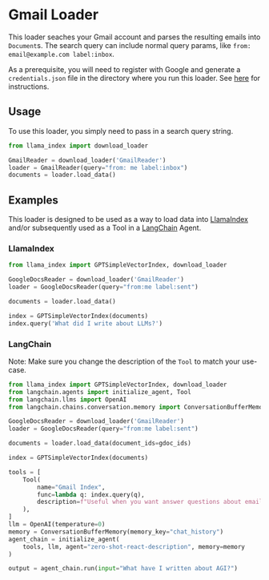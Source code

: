 # Gmail Loader

This loader seaches your Gmail account and parses the resulting emails into `Document`s. The search query can include normal query params, like `from: email@example.com label:inbox`.

As a prerequisite, you will need to register with Google and generate a `credentials.json` file in the directory where you run this loader. See [here](https://developers.google.com/workspace/guides/create-credentials) for instructions.

## Usage

To use this loader, you simply need to pass in a search query string.

```python
from llama_index import download_loader

GmailReader = download_loader('GmailReader')
loader = GmailReader(query="from: me label:inbox")
documents = loader.load_data()
```

## Examples

This loader is designed to be used as a way to load data into [LlamaIndex](https://github.com/jerryjliu/gpt_index/tree/main/gpt_index) and/or subsequently used as a Tool in a [LangChain](https://github.com/hwchase17/langchain) Agent.

### LlamaIndex

```python
from llama_index import GPTSimpleVectorIndex, download_loader

GoogleDocsReader = download_loader('GmailReader')
loader = GoogleDocsReader(query="from:me label:sent")

documents = loader.load_data()

index = GPTSimpleVectorIndex(documents)
index.query('What did I write about LLMs?')
```

### LangChain

Note: Make sure you change the description of the `Tool` to match your use-case.

```python
from llama_index import GPTSimpleVectorIndex, download_loader
from langchain.agents import initialize_agent, Tool
from langchain.llms import OpenAI
from langchain.chains.conversation.memory import ConversationBufferMemory

GoogleDocsReader = download_loader('GmailReader')
loader = GoogleDocsReader(query="from:me label:sent")

documents = loader.load_data(document_ids=gdoc_ids)

index = GPTSimpleVectorIndex(documents)

tools = [
    Tool(
        name="Gmail Index",
        func=lambda q: index.query(q),
        description=f"Useful when you want answer questions about emails.",
    ),
]
llm = OpenAI(temperature=0)
memory = ConversationBufferMemory(memory_key="chat_history")
agent_chain = initialize_agent(
    tools, llm, agent="zero-shot-react-description", memory=memory
)

output = agent_chain.run(input="What have I written about AGI?")
```
